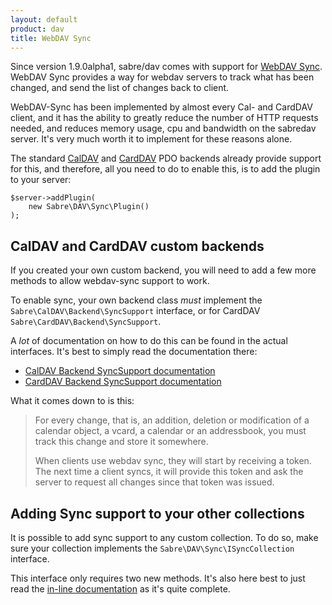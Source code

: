 ```yaml
---
layout: default
product: dav
title: WebDAV Sync
---
```


Since version 1.9.0alpha1, sabre/dav comes with support for [WebDAV Sync][1].
WebDAV Sync provides a way for webdav servers to track what has been changed,
and send the list of changes back to client.

WebDAV-Sync has been implemented by almost every Cal- and CardDAV client, and
it has the ability to greatly reduce the number of HTTP requests needed, and
reduces memory usage, cpu and bandwidth on the sabredav server. It's very much
worth it to implement for these reasons alone.

The standard [CalDAV][2] and [CardDAV][3] PDO backends already provide support
for this, and therefore, all you need to do to enable this, is to add the
plugin to your server:

    $server->addPlugin(
        new Sabre\DAV\Sync\Plugin()
    );

CalDAV and CardDAV custom backends
----------------------------------

If you created your own custom backend, you will need to add a few more
methods to allow webdav-sync support to work.

To enable sync, your own backend class _must_ implement the
`Sabre\CalDAV\Backend\SyncSupport` interface, or for CardDAV
`Sabre\CardDAV\Backend\SyncSupport`.

A _lot_ of documentation on how to do this can be found in the actual
interfaces. It's best to simply read the documentation there:

* [CalDAV Backend SyncSupport documentation][2]
* [CardDAV Backend SyncSupport documentation][3]

What it comes down to is this:

> For every change, that is, an addition, deletion or modification of a
> calendar object, a vcard, a calendar or an addressbook, you must track
> this change and store it somewhere.
>
> When clients use webdav sync, they will start by receiving a token.
> The next time a client syncs, it will provide this token and ask the
> server to request all changes since that token was issued.


Adding Sync support to your other collections
---------------------------------------------

It is possible to add sync support to any custom collection. To do so, make
sure your collection implements the `Sabre\DAV\Sync\ISyncCollection` interface.

This interface only requires two new methods. It's also here best to just read
the [in-line documentation][4] as it's quite complete.

[1]: https://tools.ietf.org/html/rfc6578
[2]: https://github.com/fruux/sabre-dav/blob/master/lib/Sabre/CalDAV/Backend/SyncSupport.php
[3]: https://github.com/fruux/sabre-dav/blob/master/lib/Sabre/CardDAV/Backend/SyncSupport.php
[4]: https://github.com/fruux/sabre-dav/blob/master/lib/Sabre/DAV/Sync/ISyncCollection.php
